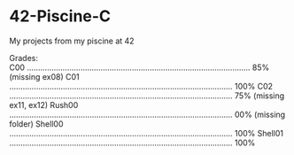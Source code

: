 # 42-Piscine-C
My projects from my piscine at 42

Grades:                                                                                                                            
C00       ....................................................................................................   85%    (missing ex08)
C01       ....................................................................................................   100%
C02       ....................................................................................................   75%    (missing ex11, ex12)
Rush00    ....................................................................................................   00%    (missing folder)
Shell00   ....................................................................................................   100%
Shell01   ....................................................................................................   100%
